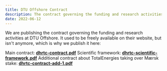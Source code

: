 ```yaml
---
title: DTU Offshore Contract
description: The contract governing the funding and research activities at DTU Offshore
date: 2022-06-12
---
```


We are publishing the contract governing the funding and research activities at DTU Offshore. It used to be freely available on their website, but isn't anymore, which is why we publish it here:

Main contract: [**dhrtc-contract.pdf**](/docs/dhrtc-contract.pdf)
Scientific framework: [**dhrtc-scientific-framework.pdf**](/docs/dhrtc-contract.pdf)
Additional contract about TotalEnergies taking over Mærsk stake: [**dhrtc-contract-add-1.pdf**](/docs/dhrtc-contract-add-1.pdf)
